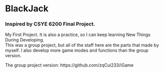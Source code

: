 # BlackJack
### Inspired by CSYE 6200 Final Project.
<p>My First Project. It is also a practice, so I can keep learning New Things During Developing.
<br/>This was a group project, but all of the staff here are the parts that made by myself. I also develop more game modes and functions than the group version.
</p>
<p> The group project version: https://github.com/zqCui233/iGame
</p>
